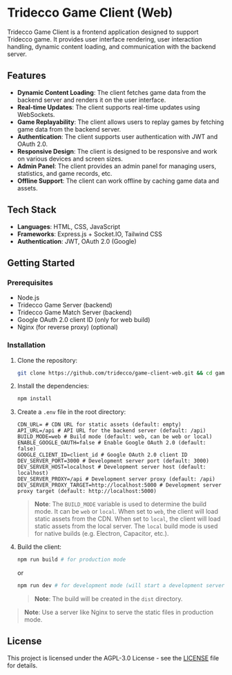 # Tridecco Game Client (Web)

Tridecco Game Client is a frontend application designed to support Tridecco game. It provides user interface rendering, user interaction handling, dynamic content loading, and communication with the backend server.

## Features

- **Dynamic Content Loading**: The client fetches game data from the backend server and renders it on the user interface.
- **Real-time Updates**: The client supports real-time updates using WebSockets.
- **Game Replayability**: The client allows users to replay games by fetching game data from the backend server.
- **Authentication**: The client supports user authentication with JWT and OAuth 2.0.
- **Responsive Design**: The client is designed to be responsive and work on various devices and screen sizes.
- **Admin Panel**: The client provides an admin panel for managing users, statistics, and game records, etc.
- **Offline Support**: The client can work offline by caching game data and assets.

## Tech Stack

- **Languages**: HTML, CSS, JavaScript
- **Frameworks**: Express.js + Socket.IO, Tailwind CSS
- **Authentication**: JWT, OAuth 2.0 (Google)

## Getting Started

### Prerequisites

- Node.js
- Tridecco Game Server (backend)
- Tridecco Game Match Server (backend)
- Google OAuth 2.0 client ID (only for web build)
- Nginx (for reverse proxy) (optional)

### Installation

1. Clone the repository:

   ```bash
   git clone https://github.com/tridecco/game-client-web.git && cd game-client-web
   ```

2. Install the dependencies:

   ```bash
   npm install
   ```

3. Create a `.env` file in the root directory:

   ```env
   CDN_URL= # CDN URL for static assets (default: empty)
   API_URL=/api # API URL for the backend server (default: /api)
   BUILD_MODE=web # Build mode (default: web, can be web or local)
   ENABLE_GOOGLE_OAUTH=false # Enable Google OAuth 2.0 (default: false)
   GOOGLE_CLIENT_ID=client_id # Google OAuth 2.0 client ID
   DEV_SERVER_PORT=3000 # Development server port (default: 3000)
   DEV_SERVER_HOST=localhost # Development server host (default: localhost)
   DEV_SERVER_PROXY=/api # Development server proxy (default: /api)
   DEV_SERVER_PROXY_TARGET=http://localhost:5000 # Development server proxy target (default: http://localhost:5000)
   ```

   > **Note**: The `BUILD_MODE` variable is used to determine the build mode. It can be `web` or `local`. When set to `web`, the client will load static assets from the CDN. When set to `local`, the client will load static assets from the local server. The `local` build mode is used for native builds (e.g. Electron, Capacitor, etc.).

4. Build the client:

   ```bash
   npm run build # for production mode
   ```

   or

   ```bash
   npm run dev # for development mode (will start a development server)
   ```

   > **Note**: The build will be created in the `dist` directory.

> **Note**: Use a server like Nginx to serve the static files in production mode.

## License

This project is licensed under the AGPL-3.0 License - see the [LICENSE](LICENSE) file for details.

